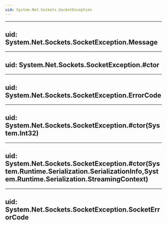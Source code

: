 ```yaml
---
uid: System.Net.Sockets.SocketException
---
```


---
uid: System.Net.Sockets.SocketException.Message
---

---
uid: System.Net.Sockets.SocketException.#ctor
---

---
uid: System.Net.Sockets.SocketException.ErrorCode
---

---
uid: System.Net.Sockets.SocketException.#ctor(System.Int32)
---

---
uid: System.Net.Sockets.SocketException.#ctor(System.Runtime.Serialization.SerializationInfo,System.Runtime.Serialization.StreamingContext)
---

---
uid: System.Net.Sockets.SocketException.SocketErrorCode
---
